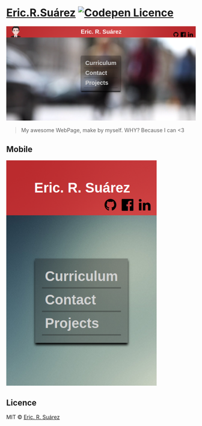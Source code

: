 # [Eric.R.Suárez](https://ericsuarez.github.io/) [![Codepen Licence](https://img.shields.io/badge/codepen.io-up-green.svg)](https://codepen.io/alu0100786330/pen/rmoaBy)
![Web](img/screenshot.png)

> My awesome WebPage, make by myself. WHY? Because I can <3 



## Mobile

<img src="img/mobile.png"  width="400px" height="600px"/>


## Licence


MIT © [Eric. R. Suárez](https://ericsuarez.github.io/)
